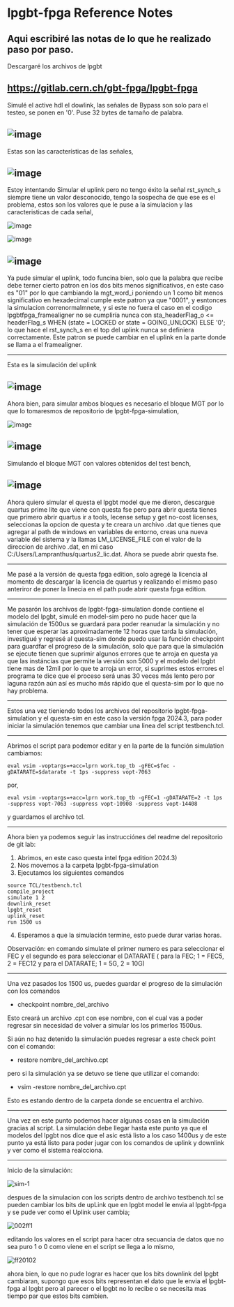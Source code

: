 # lpgbt-fpga Reference Notes
Aqui escribiré las notas de lo que he realizado paso por paso.
---
Descargaré los archivos de lpgbt

https://gitlab.cern.ch/gbt-fpga/lpgbt-fpga
---
Simulé el active hdl el dowlink, las señales de Bypass son solo para el testeo, se ponen en '0'. Puse 32 bytes de tamaño de palabra. 

![image](https://github.com/user-attachments/assets/3173137a-712f-4883-8561-267a87a447c2)
---
Estas son las características de las señales,

![image](https://github.com/user-attachments/assets/15c30fc9-e1d6-43ca-8d3d-5b6ff6fb56dd)
---
Estoy intentando Simular el uplink pero no tengo éxito la señal rst_synch_s siempre tiene un valor desconocido, tengo la sospecha de que ese es el problema, estos son los valores que le puse a la simulacion y las caracteristicas de cada señal,

![image](https://github.com/user-attachments/assets/94102e95-dcc6-4421-aa8e-934c593817be)

![image](https://github.com/user-attachments/assets/a9517300-15e8-47c4-a7fc-9602ec16fc70)

![image](https://github.com/user-attachments/assets/46edf82b-f692-417b-a081-cc546901486c)
---
Ya pude simular el uplink, todo funcina bien, solo que la palabra que recibe debe terner cierto patron en los dos bits menos significativos, en este caso es "01" por lo que cambiando la mgt_word_i poniendo un 1 como bit menos significativo en hexadecimal cumple este patron ya que "0001", y esntonces la simulacion correnormalmnete, y si este no fuera el caso en el codigo lpgbtfpga_framealigner no se cumpliría nunca con sta_headerFlag_o        <= headerFlag_s WHEN (state = LOCKED or state = GOING_UNLOCK) ELSE '0'; lo que hace el rst_synch_s en el top del uplink nunca se definiera correctamente.
Este patron se puede cambiar en el uplink en la parte donde se llama a el framealigner.

---
Esta es la simulación del uplink

![image](https://github.com/user-attachments/assets/5cd7293f-efaf-4552-b8e5-3a8ff9b78ab6)
---
Ahora bien, para simular ambos bloques es necesario el bloque MGT por lo que lo tomaresmos de repositorio de lpgbt-fpga-simulation,

![image](https://github.com/user-attachments/assets/ae20fa2c-622c-427a-a86d-e5c65bfcee93)

![image](https://github.com/user-attachments/assets/5885bb78-21cf-434d-94f6-4dafade5bef6)
---
Simulando el bloque MGT con valores obtenidos del test bench,

![image](https://github.com/user-attachments/assets/b354d496-b923-4a0d-a0c4-4de348976240)
---
Ahora quiero simular el questa el lpgbt model que me dieron, descargue quartus prime lite que viene con questa fse pero para abrir questa tienes que primero abrir quartus ir a tools, lecense setup y get no-cost licenses, seleccionas la opcion de questa y te creara un archivo .dat que tienes que agregar al path de windows en variables de entorno, creas una nueva variable del sistema y la llamas LM_LICENSE_FILE con el valor de la direccion de archivo .dat, en mi caso C:/Users/Lampranthus/quartus2_lic.dat.
Ahora se puede abrir questa fse.

---
Me pasé a la versión de questa fpga edition, solo agregé la licencia al momento de descargar la licencia de quartus y realizando el mismo paso anteriror de poner la linecia en el path pude abrir questa fpga edition.

---
Me pasarón los archivos de lpgbt-fpga-simulation donde contiene el modelo del lpgbt, simulé en model-sim pero no pude hacer que la simulación de 1500us se guardará para poder reanudar la simulación y no tener que esperar las aproximadamente 12 horas que tarda la simulación, investigué y regresé al questa-sim donde puedo usar la función checkpoint para guardfar el progreso de la simulación, solo que para que la simulación se ejecute tienen que suprimir algunos errores que te arroja en questa ya que las instáncias que permite la versión son 5000 y el modelo del lpgbt tiene mas de 12mil por lo que te arroja un error, si suprimes estos errores el programa te dice que el proceso será unas 30 veces más lento pero por laguna razón aún así es mucho más rápido que el questa-sim por lo que no hay problema.

---
Estos una vez tieniendo todos los archivos del repositorio lpgbt-fpga-simulation y el questa-sim en este caso la versión fpga 2024.3, para poder iniciar la simulación tenemos que cambiar una linea del script testbench.tcl.

---
Abrimos el script para podemor editar y en la parte de la función simulation cambiamos:
```
eval vsim -voptargs=+acc=lprn work.top_tb -gFEC=$fec -gDATARATE=$datarate -t 1ps -suppress vopt-7063
```    
por,
```
eval vsim -voptargs=+acc=lprn work.top_tb -gFEC=1 -gDATARATE=2 -t 1ps -suppress vopt-7063 -suppress vopt-10908 -suppress vopt-14408
```
y guardamos el archivo tcl.

---
Ahora bien ya podemos seguir las instrucciónes del readme del repositorio de git lab:

1. Abrimos, en este caso questa intel fpga edition 2024.3)
2. Nos movemos a la carpeta lpgbt-fpga-simulation
3. Ejecutamos los siguientes comandos
```
source TCL/testbench.tcl
compile_project
simulate 1 2
downlink_reset
lpgbt_reset
uplink_reset
run 1500 us
```
4. Esperamos a que la simulación termine, esto puede durar varias horas.

Observación: en comando simulate el primer numero es para seleccionar el FEC y el segundo es para seleccionar el DATARATE ( para la FEC; 1 = FEC5, 2 = FEC12 y para el DATARATE; 1 = 5G, 2 = 10G)

---
Una vez pasados los 1500 us, puedes guardar el progreso de la simulación con los comandos

- checkpoint nombre_del_archivo

Esto creará un archivo .cpt con ese nombre, con el cual vas a poder regresar sin necesidad de volver a simular los los primerlos 1500us.

Si aún no haz detenido la simulación puedes regresar a este check point con el comando:

- restore nombre_del_archivo.cpt

pero si la simulación ya se detuvo se tiene que utilizar el comando:

- vsim -restore nombre_del_archivo.cpt

Esto es estando dentro de la carpeta donde se encuentra el archivo.

---
Una vez en este punto podemos hacer algunas cosas en la simulación gracias al script.
La simulación debe llegar hasta este punto ya que el modelos del lpgbt nos dice que el asic está listo a los caso 1400us y de este punto ya está listo para poder jugar con los comandos de uplink y downlink y ver como el sistema realcciona.

---
Inicio de la simulación:

![sim-1](https://github.com/user-attachments/assets/cc9c84ea-af5f-426c-b811-a4a116179fba)

despues de la simulacion con los scripts dentro de archivo testbench.tcl se pueden cambiar los bits de upLink que en lpgbt model le envia al lpgbt-fpga y se pude ver como el Uplink user cambia;

![002ff1](https://github.com/user-attachments/assets/731b8c18-91dd-40e7-9f4d-463e82022a2d)

editando los valores en el script para hacer otra secuancia de datos que no sea puro 1 o 0 como viene en el script se llega a lo mismo,

![ff20102](https://github.com/user-attachments/assets/b314dc5f-bb6b-450b-b983-df905b0b6a20)

ahora bien, lo que no pude lograr es hacer que los bits downlink del lpgbt cambiaran, supongo que esos bits representan el dato que le envia el lpgbt-fpga al lpgbt pero al parecer o el lpgbt no lo recibe o se necesita mas tiempo par que estos bits cambien.







